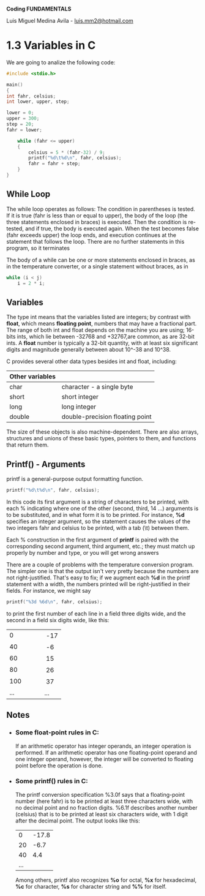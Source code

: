 **Coding FUNDAMENTALS**

Luis Miguel Medina Avila - luis.mm2@hotmail.com

# 1.3 Variables in C

We are going to analize the following code:
``` C
#include <stdio.h>

main()
{
int fahr, celsius;
int lower, upper, step;

lower = 0; 
upper = 300; 
step = 20; 
fahr = lower;

    while (fahr <= upper) 
    {
        celsius = 5 * (fahr-32) / 9;
        printf("%d\t%d\n", fahr, celsius);
        fahr = fahr + step;
    }
}
```


## While Loop
The while loop operates as follows: The condition in parentheses is tested. If it is true (fahr is less than or equal to upper), the body of the loop (the three statements enclosed in braces) is executed. Then the condition is re-tested, and if true, the body is executed again. When the test becomes false (fahr exceeds upper) the loop ends, and execution continues at the statement that follows the loop. There are no further statements in this program, so it terminates

The body of a while can be one or more statements enclosed in braces, as in the temperature converter, or a single statement without braces, as in
``` C
while (i < j)
    i = 2 * i;
```

## Variables
The type int means that the variables listed are integers; by contrast with **float**, which means **floating point**, numbers that may have a fractional part. The range of both int and float
depends on the machine you are using; 16-bits ints, which lie between -32768 and +32767,are common, as are 32-bit ints. A **float** number is typically a 32-bit quantity, with at least six
significant digits and magnitude generally between about 10^-38 and 10^38.

C provides several other data types besides int and float, including:

| Other variables |                       |
|------|----------------------------------|
| char | character - a single byte        |
| short | short integer                   |
| long | long integer                     |
| double | double-precision floating point|

The size of these objects is also machine-dependent. There are also arrays, structures and unions of these basic types, pointers to them, and functions that return them.

## Printf() - Arguments

printf is a general-purpose output formatting function.

``` C
printf("%d\t%d\n", fahr, celsius);
```
In this code its first argument is a string of characters to be printed, with each % indicating where one of the other (second, third,
14
...) arguments is to be substituted, and in what form it is to be printed. For instance, **%d** specifies an integer argument, so the statement causes the values of the two integers fahr and celsius to be printed, with a tab (\t) between them.

Each % construction in the first argument of **printf** is paired with the corresponding second argument, third argument, etc.; they must match up properly by number and type, or you will
get wrong answers

There are a couple of problems with the temperature conversion program. The simpler one is that the output isn't very pretty because the numbers are not right-justified. That's easy to fix; if we augment each **%d** in the printf statement with a width, the numbers printed will be right-justified in their fields. For instance, we might say

``` C
printf("%3d %6d\n", fahr, celsius);
```
to print the first number of each line in a field three digits wide, and the second in a field six digits wide, like this:

|  |          |
|--|----------|
|0 |ㅤ ㅤㅤ-17|
|40|ㅤ  ㅤㅤ-6|
|60|ㅤ  ㅤㅤ15|
|80|ㅤㅤ  ㅤ26|
|100|ㅤㅤ ㅤ37|
|...|ㅤㅤㅤ...|

## Notes

* ### **Some float-point rules in C:**
  If an arithmetic operator has integer operands, an integer operation is performed. If an arithmetic operator has one floating-point operand and one integer operand, however, the integer will be converted to floating point before the operation is done.

* ### **Some printf() rules in C:**
    The printf conversion specification %3.0f says that a floating-point number (here fahr) is to be printed at least three characters wide, with no decimal point and no fraction digits. %6.1f describes another number (celsius) that is to be printed at least six characters wide, with 1 digit after the decimal point. The output looks like this:
    
    | |     |
    |-|-----|
    |0|-17.8|
    |20|-6.7|
    |40| 4.4|
    |...|   |

    Among others, printf also recognizes **%o** for octal, **%x** for hexadecimal, **%c** for character, **%s** for character string and **%%** for itself.